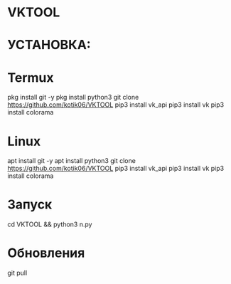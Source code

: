 # VKTOOL
# УСТАНОВКА:
  # Termux
  pkg install git -y
  pkg install python3 
  git clone https://github.com/kotik06/VKTOOL
  pip3 install vk_api
  pip3 install vk
  pip3 install colorama


  # Linux
  apt install git -y
  apt install python3 
  git clone https://github.com/kotik06/VKTOOL
  pip3 install vk_api
  pip3 install vk
  pip3 install colorama

# Запуск
cd VKTOOL && python3 n.py

# Обновления
 git pull 
